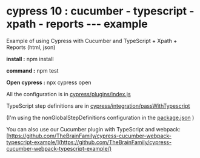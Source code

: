 # cypress 10 : cucumber - typescript - xpath - reports --- example
Example of using Cypress with Cucumber and TypeScript + Xpath + Reports (html, json)

**install :** npm install

**command :** npm test

**Open cypress :** npx cypress open

All the configuration is in [cypress/plugins/index.js](cypress/plugins/index.js)

TypeScript step definitions are in [cypress/integration/passWithTypescript](cypress/integration/passWithTypescript)

(I'm using the nonGlobalStepDefinitions configuration in the [package.json](package.json) )

You can also use our Cucumber plugin with TypeScript and webpack: [https://github.com/TheBrainFamily/cypress-cucumber-webpack-typescript-example/](https://github.com/TheBrainFamily/cypress-cucumber-webpack-typescript-example/)
